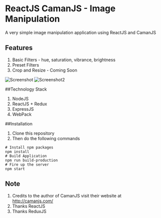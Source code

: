 # ReactJS CamanJS - Image Manipulation
A very simple image manipulation application using ReactJS and CamanJS
## Features
1. Basic Filters - hue, saturation, vibrance, brightness
2. Preset Filters
3. Crop and Resize - Coming Soon

![Screenshot](https://raw.githubusercontent.com/johndavedecano/ReactJS-Redux-CamanJS-Image-Manipulation/master/screenshot.png)
![Screenshot2](https://raw.githubusercontent.com/johndavedecano/ReactJS-Redux-CamanJS-Image-Manipulation/master/screenshot2.png)

##Technology Stack
1. NodeJS
2. ReactJS + Redux
3. ExpressJS
4. WebPack

##Installation
  1. Clone this repository
  2. Then do the following commands

```
# Install npm packages
npm install
# Build Application
npm run build-production
# Fire up the server
npm start
```

## Note
1. Credits to the author of CamanJS visit their website at http://camanjs.com/
2. Thanks ReactJS 
3. Thanks ReduxJS